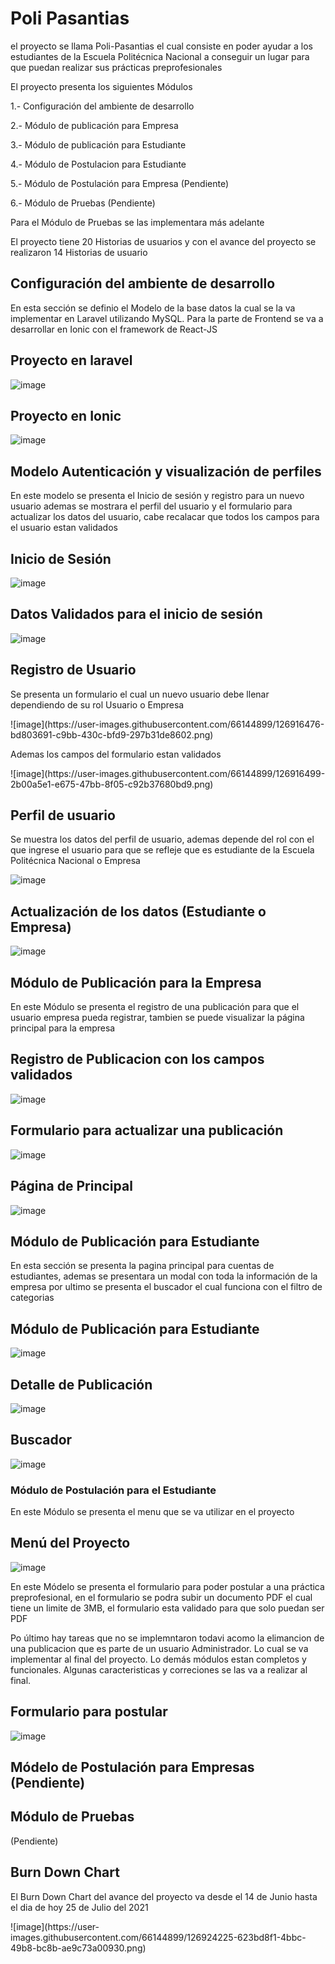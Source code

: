 # Poli Pasantias

<p> el proyecto se llama Poli-Pasantias el cual consiste en poder ayudar a los estudiantes de la Escuela Politécnica Nacional a conseguir un lugar para que puedan realizar sus prácticas preprofesionales</p>

<p>El proyecto presenta los siguientes Módulos</p>

<p> 1.- Configuración del ambiente de desarrollo </p>
<p> 2.- Módulo de publicación para Empresa </p>
<p> 3.- Módulo de publicación para Estudiante </p>
<p> 4.- Módulo de Postulacion para Estudiante </p>
<p> 5.- Módulo de Postulación para Empresa (Pendiente)
<p> 6.- Módulo de Pruebas (Pendiente)
<p> Para el Módulo de Pruebas se las implementara más adelante</p>
<p> El proyecto tiene 20 Historias de usuarios y con el avance del proyecto se realizaron 14 Historias de usuario</p>

## Configuración del ambiente de desarrollo
<p> En esta sección se definio el Modelo de la base datos la cual se la va implementar en Laravel utilizando MySQL. Para la parte de Frontend se va a desarrollar en Ionic con el framework de React-JS </p>

## Proyecto en laravel
![image](https://user-images.githubusercontent.com/66144899/126916222-ba459b98-adb4-4ae2-884e-0b9db33fa09b.png)

## Proyecto en Ionic
![image](https://user-images.githubusercontent.com/66144899/126916230-4a2c4e4f-c431-48b2-be59-9bc6745985d5.png)

## Modelo Autenticación y visualización de perfiles
<p> En este modelo se presenta el Inicio de sesión y registro para un nuevo usuario ademas se mostrara el perfil del usuario y el formulario para actualizar los datos del usuario, cabe recalacar que todos los campos para el usuario estan validados</p>

## Inicio de Sesión
![image](https://user-images.githubusercontent.com/66144899/126916408-d4a8fee7-5005-4988-9ee1-1d9ca372464f.png)

## Datos Validados para el inicio de sesión
![image](https://user-images.githubusercontent.com/66144899/126916436-e1579ba9-09e6-4400-9cf0-d5e13c626d7b.png)

## Registro de Usuario
<p> Se presenta un formulario el cual un nuevo usuario debe llenar dependiendo de su rol Usuario o Empresa</p>
![image](https://user-images.githubusercontent.com/66144899/126916476-bd803691-c9bb-430c-bfd9-297b31de8602.png)

<p> Ademas los campos del formulario estan validados </p>
![image](https://user-images.githubusercontent.com/66144899/126916499-2b00a5e1-e675-47bb-8f05-c92b37680bd9.png)

## Perfil de usuario
<p>Se muestra los datos del perfil de usuario, ademas depende del rol con el que ingrese el usuario para que se refleje que es estudiante de la Escuela Politécnica Nacional o Empresa</p>

![image](https://user-images.githubusercontent.com/66144899/126916565-d2ab2cbe-4829-4fc2-8b56-670ec38357bc.png)

## Actualización de los datos (Estudiante o Empresa)
![image](https://user-images.githubusercontent.com/66144899/126916590-37fcd3f7-8389-44d5-941f-5618ddf23b83.png)

## Módulo de Publicación para la Empresa
<p> En este Módulo se presenta el registro de una publicación para que el usuario empresa pueda registrar, tambien se puede visualizar la página principal para la empresa </p>

## Registro de Publicacion con los campos validados
![image](https://user-images.githubusercontent.com/66144899/126916709-60ecd7b7-9c73-4207-b5d7-6e58085f255e.png)

## Formulario para actualizar una publicación
![image](https://user-images.githubusercontent.com/66144899/126916749-2e498b7a-2a4d-48b5-a0dc-ee570b5475f1.png)

## Página de Principal
![image](https://user-images.githubusercontent.com/66144899/126916763-74e3e745-534a-4cc7-b57d-b7223d000b7e.png)

## Módulo de Publicación para Estudiante
<p> En esta sección se presenta la pagina principal para cuentas de estudiantes, ademas se presentara un modal con toda la información de la empresa por ultimo se presenta el buscador el cual funciona con el filtro de categorias
</p>

## Módulo de Publicación para Estudiante
![image](https://user-images.githubusercontent.com/66144899/126916859-eaf81245-df1a-4900-8ee0-b01338759349.png)

## Detalle de Publicación
![image](https://user-images.githubusercontent.com/66144899/126916887-46447d51-c5ae-46c7-a983-3a7f6be2bc17.png)

## Buscador
![image](https://user-images.githubusercontent.com/66144899/126916904-9066aaa4-68c6-4e23-b74c-7ae75516aef9.png)

### Módulo de Postulación para el Estudiante
<p> En este Módulo se presenta el menu que se va utilizar en el proyecto</p>

## Menú del Proyecto
![image](https://user-images.githubusercontent.com/66144899/126916978-a2b2685e-e132-48c8-9890-040d22581a2c.png)

<p> En este Módelo se presenta el formulario para poder postular a una práctica preprofesional, en el formulario se podra subir un documento PDF el cual tiene un limite de 3MB, el formulario esta validado para que solo puedan ser PDF</p>

<p>Po último hay tareas que no se implemntaron todavi acomo la elimancion de una publicacion que es parte de un usuario Administrador. Lo cual se va implementar al final del proyecto. Lo demás módulos estan completos y funcionales. Algunas caracteristicas y correciones se las va a realizar al final. </p>

## Formulario para postular 
![image](https://user-images.githubusercontent.com/66144899/126917043-7225111b-bfb8-4fce-9204-59ceeb1f01e9.png)

## Módelo de Postulación para Empresas (Pendiente)
## Módulo de Pruebas
(Pendiente)


## Burn Down Chart

<p>El Burn Down Chart del avance del proyecto va desde el 14 de Junio hasta el dia de hoy 25 de Julio del 2021 </p>
![image](https://user-images.githubusercontent.com/66144899/126924225-623bd8f1-4bbc-49b8-bc8b-ae9c73a00930.png)













